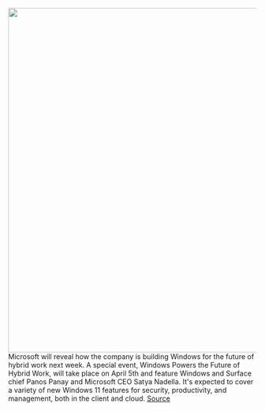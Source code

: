 <img src='https://cdn.vox-cdn.com/thumbor/lhNvFezsa_j1oQKPECTg-nOawUI=/0x0:2040x1360/1200x800/filters:focal(857x517:1183x843)/cdn.vox-cdn.com/uploads/chorus_image/image/70689627/acastro_180504_1777_microsoft_0001.0.jpg' width='700px' /><br/>
Microsoft will reveal how the company is building Windows for the future of hybrid work next week. A special event, Windows Powers the Future of Hybrid Work, will take place on April 5th and feature Windows and Surface chief Panos Panay and Microsoft CEO Satya Nadella. It's expected to cover a variety of new Windows 11 features for security, productivity, and management, both in the client and cloud.
<a href='https://www.theverge.com/2022/3/30/23002966/microsoft-event-windows-11-future-hybrid-work-rumors'> Source <a/>